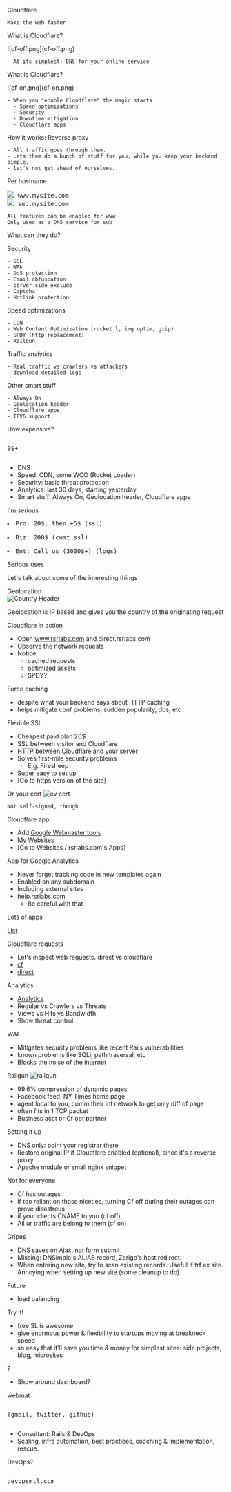 Cloudflare

    Make the web faster

What is Cloudflare?
<div class="centered">![cf-off.png](cf-off.png)</div>

    - At its simplest: DNS for your online service

What is Cloudflare?
<div class="centered">![cf-on.png](cf-on.png)</div>

    - When you "enable Cloudflare" the magic starts
      - Speed optimizations
      - Security
      - Downtime mitigation
      - Cloudflare apps

How it works:
Reverse proxy

    - All traffic goes through them.
    - Lets them do a bunch of stuff for you, while you keep your backend simple.
    - let's not get ahead of ourselves.

Per hostname

<pre><img src="cf-on.png"/> www.mysite.com
<img src="cf-off.png"/> sub.mysite.com</pre>

    All features can be enabled for www
    Only used as a DNS service for sub

What can they do?

Security

    - SSL
    - WAF
    - DoS protection
    - Email obfuscation
    - server side exclude
    - Captcha
    - Hotlink protection

Speed optimizations

    - CDN
    - Web Content Optimization (rocket l, img optim, gzip)
    - SPDY (http replacement)
    - Railgun

Traffic analytics

    - Real traffic vs crawlers vs attackers
    - download detailed logs

Other smart stuff

    - Always On
    - Geolocation header
    - Cloudflare apps
    - IPV6 support

How expensive?<br>
<pre><p class="center">0$+<p></pre>

  - DNS
  - Speed: CDN, some WCO (Rocket Loader)
  - Security: basic threat protection
  - Analytics: last 30 days, starting yesterday
  - Smart stuff: Always On, Geolocation header, Cloudflare apps

I'm serious

<pre><li>Pro: 20$, then +5$ (ssl)</li>
<li>Biz: 200$ (cust ssl)</li>
<li>Ent: Call us (3000$+) (logs)</li></pre>

Serious uses

  Let's talk about some of the interesting things

Geolocation<br>
![Country Header](country-header.png)

  Geolocation is IP based and gives you the country of the originating request

Cloudflare in action

  - Open www.rsrlabs.com and direct.rsrlabs.com
  - Observe the network requests
  - Notice:
    - cached requests
    - optimized assets
    - SPDY?

Force caching

  - despite what your backend says about HTTP caching
  - helps mitigate conf problems, sudden popularity, dos, etc

Flexible SSL

  - Cheapest paid plan 20$
  - SSL between visitor and Cloudflare
  - HTTP between Cloudflare and your server
  - Solves first-mile security problems
      - E.g. Firesheep
  - Super easy to set up
  - [Go to https version of the site]

Or your cert
![ev cert](gh.png)

    Not self-signed, though

Cloudflare app

  - Add [Google Webmaster tools](https://www.google.com/webmasters/tools/home)
  - [My Websites](https://www.cloudflare.com/my-websites)
  - [Go to Websites / rsrlabs.com's Apps]

App for Google Analytics

  - Never forget tracking code in new templates again
  - Enabled on any subdomain
  - Including external sites
  - help.rsrlabs.com
      - Be careful with that

Lots of apps

  [List](https://www.cloudflare.com/cloudflare-apps?z=rsrlabs.com)

Cloudflare requests

  - Let's inspect web requests. direct vs cloudflare
  - [cf](http://www.rsrlabs.com/inspect)
  - [direct](http://direct.rsrlabs.com/inspect)

Analytics

  - [Analytics](https://www.cloudflare.com/analytics)
  - Regular vs Crawlers vs Threats
  - Views vs Hits vs Bandwidth
  - Show threat control

WAF

  - Mitigates security problems like recent Rails vulnerabilities
  - known problems like SQLi, path traversal, etc
  - Blocks the noise of the internet

Railgun
![railgun](railgun.png)

  - 99.6% compression of dynamic pages
  - Facebook feed, NY Times home page
  - agent local to you, comm their int network to get only diff of page
  - often fits in 1 TCP packet
  - Business acct or Cf opt partner

Setting it up

  - DNS only: point your registrar there
  - Restore original IP if Cloudflare enabled (optional), since it's a reverse proxy
  - Apache module or small nginx snippet

Not for everyone

  - Cf has outages
  - if too reliant on those niceties, turning Cf off during their outages can prove disastrous
  - if your clients CNAME to you (cf off)
  - All ur traffic are belong to them (cf on)

Gripes

  - DNS saves on Ajax, not form submit
  - Missing: DNSimple's ALIAS record, Zerigo's host redirect.
  - When entering new site, try to scan existing records. Useful if trf ex site. Annoying when setting up new site (some cleanup to do)

Future

  - load balancing

Try it!

  - free SL is awesome
  - give enormous power & flexibility to startups moving at breakneck speed
  - so easy that it'll save you time & money for simplest sites: side projects, blog, microsites

?

 - Show around dashboard?

webmat<br>
<pre><p class="center">(gmail, twitter, github)<p></pre>

  - Consultant: Rails & DevOps
  - Scaling, infra automation, best practices, coaching & implementation, rescue.

DevOps?
<pre><p class="center">devopsmtl.com<p></pre>

